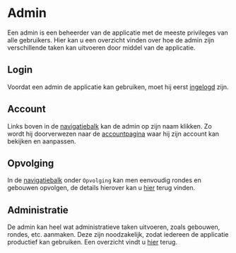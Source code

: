 # Admin
Een admin is een beheerder van de applicatie met de meeste privileges van alle gebruikers.
Hier kan u een overzicht vinden over hoe de admin zijn verschillende taken kan uitvoeren
door middel van de applicatie.

## Login
Voordat een admin de applicatie kan gebruiken, moet hij eerst [ingelogd](../pages/account/login.md) zijn.

## Account
Links boven in de [navigatiebalk](../navbar.md#superstudent-syndicus-admin) kan de admin op zijn naam klikken.
Zo wordt hij doorverwezen naar de [accountpagina](../pages/account/account.md) waar hij zijn
account kan bekijken en aanpassen.

## Opvolging
In de [navigatiebalk](../navbar.md#superstudent-syndicus-admin) onder `Opvolging` kan men eenvoudig
rondes en gebouwen opvolgen, de details hierover kan u [hier](nav_sections/followup.md) terug vinden.

## Administratie
De admin kan heel wat administratieve taken uitvoeren, zoals gebouwen, rondes, etc. aanmaken. Deze zijn noodzakelijk, zodat
iedereen de applicatie productief kan gebruiken. Een overzicht vindt u [hier](nav_sections/administration.md) terug.

